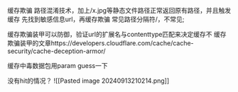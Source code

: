 缓存欺骗
路径混淆技术，加上/x.jpg等静态文件路径正常返回原有路径，并且触发缓存
先找到敏感信息url，再缓存欺骗
常见路径分隔符/，不常见;

缓存欺骗装甲可以防御，验证url的扩展名与contenttype匹配来决定缓存不
缓存欺骗装甲的文章https://developers.cloudflare.com/cache/cache-security/cache-deception-armor/

缓存中毒数据包用param guess一下

没有hit的情况？
![[Pasted image 20240913210214.png]]